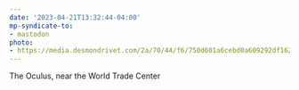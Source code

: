 ```yaml
---
date: '2023-04-21T13:32:44-04:00'
mp-syndicate-to:
- mastodon
photo:
- https://media.desmondrivet.com/2a/70/44/f6/750d601a6cebd0a609292df162b451a7cd76d4750b2c3be54ccd1fd7.jpg
---
```


The Oculus, near the World Trade Center 
